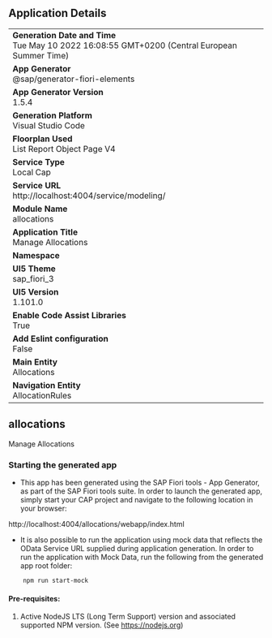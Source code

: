 ## Application Details
|               |
| ------------- |
|**Generation Date and Time**<br>Tue May 10 2022 16:08:55 GMT+0200 (Central European Summer Time)|
|**App Generator**<br>@sap/generator-fiori-elements|
|**App Generator Version**<br>1.5.4|
|**Generation Platform**<br>Visual Studio Code|
|**Floorplan Used**<br>List Report Object Page V4|
|**Service Type**<br>Local Cap|
|**Service URL**<br>http://localhost:4004/service/modeling/
|**Module Name**<br>allocations|
|**Application Title**<br>Manage Allocations|
|**Namespace**<br>|
|**UI5 Theme**<br>sap_fiori_3|
|**UI5 Version**<br>1.101.0|
|**Enable Code Assist Libraries**<br>True|
|**Add Eslint configuration**<br>False|
|**Main Entity**<br>Allocations|
|**Navigation Entity**<br>AllocationRules|

## allocations

Manage Allocations

### Starting the generated app

-   This app has been generated using the SAP Fiori tools - App Generator, as part of the SAP Fiori tools suite.  In order to launch the generated app, simply start your CAP project and navigate to the following location in your browser:

http://localhost:4004/allocations/webapp/index.html

- It is also possible to run the application using mock data that reflects the OData Service URL supplied during application generation.  In order to run the application with Mock Data, run the following from the generated app root folder:

```
    npm run start-mock
```

#### Pre-requisites:

1. Active NodeJS LTS (Long Term Support) version and associated supported NPM version.  (See https://nodejs.org)


